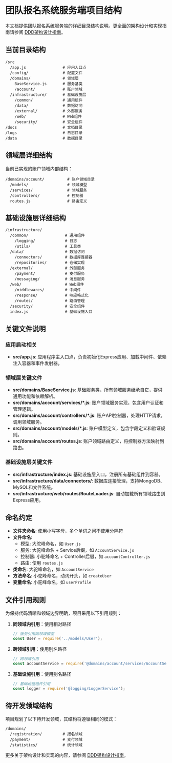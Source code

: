# 团队报名系统服务端项目结构

本文档提供团队报名系统服务端的详细目录结构说明。更全面的架构设计和实现指南请参阅 [DDD架构设计指南](DDD架构设计指南.md)。

## 当前目录结构

```
/src
  /app.js                # 应用入口点
  /config/               # 配置文件
  /domains/              # 领域层
    BaseService.js       # 服务基类
    /account/            # 账户领域
  /infrastructure/       # 基础设施层
    /common/             # 通用组件
    /data/               # 数据访问
    /external/           # 外部服务
    /web/                # Web组件
    /security/           # 安全组件
/docs                    # 文档目录
/logs                    # 日志目录
/data                    # 数据目录
```

## 领域层详细结构

当前已实现的账户领域内部结构：

```
/domains/account/          # 账户领域目录
  /models/                 # 领域模型
  /services/               # 领域服务
  /controllers/            # 控制器
  routes.js                # 路由定义
```

## 基础设施层详细结构

```
/infrastructure/
  /common/                # 通用组件
    /logging/             # 日志
    /utils/               # 工具类
  /data/                  # 数据访问
    /connectors/          # 数据库连接器
    /repositories/        # 仓储实现
  /external/              # 外部服务
    /payment/             # 支付服务
    /messaging/           # 消息服务
  /web/                   # Web组件
    /middlewares/         # 中间件
    /response/            # 响应格式化
    /routes/              # 路由管理
  /security/              # 安全组件
  index.js                # 基础设施入口
```

## 关键文件说明

### 应用启动相关

- **src/app.js**: 应用程序主入口点，负责初始化Express应用、加载中间件、依赖注入容器和事件发射器。

### 领域层关键文件

- **src/domains/BaseService.js**: 基础服务类，所有领域服务继承自它，提供通用功能和依赖解析。
- **src/domains/account/services/*.js**: 账户领域服务实现，包含用户认证和管理逻辑。
- **src/domains/account/controllers/*.js**: 账户API控制器，处理HTTP请求，调用领域服务。
- **src/domains/account/models/*.js**: 账户模型定义，包含字段定义和验证规则。
- **src/domains/account/routes.js**: 账户领域路由定义，将控制器方法映射到路由。

### 基础设施层关键文件

- **src/infrastructure/index.js**: 基础设施层入口，注册所有基础组件到容器。
- **src/infrastructure/data/connectors/**: 数据库连接管理，支持MongoDB、MySQL和文件系统。
- **src/infrastructure/web/routes/RouteLoader.js**: 自动加载所有领域路由到Express应用。

## 命名约定

- **文件夹命名**: 使用小写字母，多个单词之间不使用分隔符
- **文件命名**:
  - 模型: 大驼峰命名，如 `User.js`
  - 服务: 大驼峰命名 + Service后缀，如 `AccountService.js`
  - 控制器: 小驼峰命名 + Controller后缀，如 `accountController.js`
  - 路由: 使用 `routes.js`
- **类命名**: 大驼峰命名，如 `AccountService`
- **方法命名**: 小驼峰命名，动词开头，如 `createUser`
- **变量命名**: 小驼峰命名，如 `userProfile`

## 文件引用规则

为保持代码清晰和领域边界明确，项目采用以下引用规则：

1. **同领域内引用**：使用相对路径
   ```javascript
   // 服务引用同领域模型
   const User = require('../models/User');
   ```

2. **跨领域引用**：使用别名路径
   ```javascript
   // 跨领域引用
   const accountService = require('@domains/account/services/AccountService');
   ```

3. **基础设施引用**：使用别名路径
   ```javascript
   // 基础设施组件引用
   const logger = require('@logging/LoggerService');
   ```

## 待开发领域结构

项目规划了以下待开发领域，其结构将遵循相同的模式：

```
/domains/
  /registration/         # 报名领域
  /payment/              # 支付领域
  /statistics/           # 统计领域
```

更多关于架构设计和实现的内容，请参阅 [DDD架构设计指南](DDD架构设计指南.md)。
